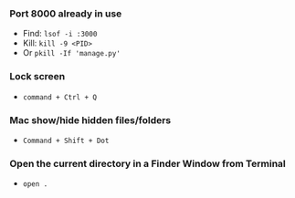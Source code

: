 ### Port 8000 already in use
- Find: `lsof -i :3000`   
- Kill: `kill -9 <PID>`
- Or `pkill -If 'manage.py'`  


### Lock screen
- `command + Ctrl + Q`

### Mac show/hide hidden files/folders
- `Command + Shift + Dot`

### Open the current directory in a Finder Window from Terminal
- `open .`

